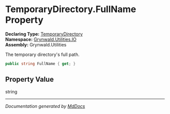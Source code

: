 ﻿<!--  
  <auto-generated>   
    The contents of this file were generated by a tool.  
    Changes to this file may be list if the file is regenerated  
  </auto-generated>   
-->

# TemporaryDirectory.FullName Property

**Declaring Type:** [TemporaryDirectory](../index.md)  
**Namespace:** [Grynwald.Utilities.IO](../../index.md)  
**Assembly:** Grynwald.Utilities

The temporary directory's full path.

```csharp
public string FullName { get; }
```

## Property Value

string

___

*Documentation generated by [MdDocs](https://github.com/ap0llo/mddocs)*
